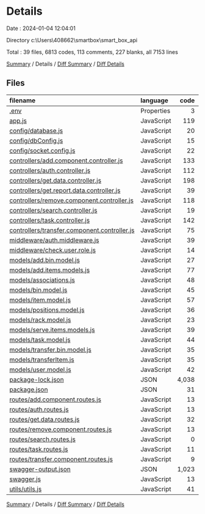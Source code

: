 # Details

Date : 2024-01-04 12:04:01

Directory c:\\Users\\408662\\smartbox\\smart_box_api

Total : 39 files,  6813 codes, 113 comments, 227 blanks, all 7153 lines

[Summary](results.md) / Details / [Diff Summary](diff.md) / [Diff Details](diff-details.md)

## Files
| filename | language | code | comment | blank | total |
| :--- | :--- | ---: | ---: | ---: | ---: |
| [.env](/.env) | Properties | 3 | 0 | 1 | 4 |
| [app.js](/app.js) | JavaScript | 119 | 11 | 25 | 155 |
| [config/database.js](/config/database.js) | JavaScript | 20 | 1 | 4 | 25 |
| [config/dbConfig.js](/config/dbConfig.js) | JavaScript | 15 | 0 | 1 | 16 |
| [config/socket.config.js](/config/socket.config.js) | JavaScript | 22 | 2 | 7 | 31 |
| [controllers/add.component.controller.js](/controllers/add.component.controller.js) | JavaScript | 133 | 64 | 19 | 216 |
| [controllers/auth.controller.js](/controllers/auth.controller.js) | JavaScript | 112 | 0 | 16 | 128 |
| [controllers/get.data.controller.js](/controllers/get.data.controller.js) | JavaScript | 198 | 11 | 20 | 229 |
| [controllers/get.report.data.controller.js](/controllers/get.report.data.controller.js) | JavaScript | 39 | 2 | 3 | 44 |
| [controllers/remove.component.controller.js](/controllers/remove.component.controller.js) | JavaScript | 118 | 0 | 10 | 128 |
| [controllers/search.controller.js](/controllers/search.controller.js) | JavaScript | 19 | 1 | 2 | 22 |
| [controllers/task.controller.js](/controllers/task.controller.js) | JavaScript | 142 | 7 | 16 | 165 |
| [controllers/transfer.component.controller.js](/controllers/transfer.component.controller.js) | JavaScript | 75 | 0 | 3 | 78 |
| [middleware/auth.middleware.js](/middleware/auth.middleware.js) | JavaScript | 39 | 4 | 13 | 56 |
| [middleware/check.user.role.js](/middleware/check.user.role.js) | JavaScript | 14 | 0 | 3 | 17 |
| [models/add.bin.model.js](/models/add.bin.model.js) | JavaScript | 27 | 0 | 2 | 29 |
| [models/add.items.models.js](/models/add.items.models.js) | JavaScript | 77 | 1 | 4 | 82 |
| [models/associations.js](/models/associations.js) | JavaScript | 48 | 1 | 7 | 56 |
| [models/bin.model.js](/models/bin.model.js) | JavaScript | 45 | 0 | 2 | 47 |
| [models/item.model.js](/models/item.model.js) | JavaScript | 57 | 0 | 4 | 61 |
| [models/positions.model.js](/models/positions.model.js) | JavaScript | 36 | 1 | 7 | 44 |
| [models/rack.model.js](/models/rack.model.js) | JavaScript | 23 | 0 | 8 | 31 |
| [models/serve.items.models.js](/models/serve.items.models.js) | JavaScript | 39 | 0 | 1 | 40 |
| [models/task.model.js](/models/task.model.js) | JavaScript | 44 | 0 | 2 | 46 |
| [models/transfer.bin.model.js](/models/transfer.bin.model.js) | JavaScript | 35 | 0 | 3 | 38 |
| [models/transferItem.js](/models/transferItem.js) | JavaScript | 35 | 0 | 3 | 38 |
| [models/user.model.js](/models/user.model.js) | JavaScript | 42 | 0 | 3 | 45 |
| [package-lock.json](/package-lock.json) | JSON | 4,038 | 0 | 1 | 4,039 |
| [package.json](/package.json) | JSON | 31 | 0 | 1 | 32 |
| [routes/add.component.routes.js](/routes/add.component.routes.js) | JavaScript | 13 | 3 | 6 | 22 |
| [routes/auth.routes.js](/routes/auth.routes.js) | JavaScript | 13 | 3 | 4 | 20 |
| [routes/get.data.routes.js](/routes/get.data.routes.js) | JavaScript | 32 | 0 | 4 | 36 |
| [routes/remove.component.routes.js](/routes/remove.component.routes.js) | JavaScript | 13 | 0 | 3 | 16 |
| [routes/search.routes.js](/routes/search.routes.js) | JavaScript | 0 | 0 | 1 | 1 |
| [routes/task.routes.js](/routes/task.routes.js) | JavaScript | 11 | 0 | 1 | 12 |
| [routes/transfer.component.routes.js](/routes/transfer.component.routes.js) | JavaScript | 9 | 0 | 4 | 13 |
| [swagger-output.json](/swagger-output.json) | JSON | 1,023 | 0 | 0 | 1,023 |
| [swagger.js](/swagger.js) | JavaScript | 13 | 1 | 3 | 17 |
| [utils/utils.js](/utils/utils.js) | JavaScript | 41 | 0 | 10 | 51 |

[Summary](results.md) / Details / [Diff Summary](diff.md) / [Diff Details](diff-details.md)